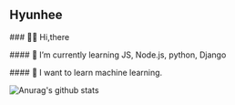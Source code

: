## Hyunhee
<div style="border:1px"></div>
<div style="line-align:center">
### 🙌🏼 Hi,there <p>
#### 🌱 I’m currently learning JS, Node.js, python, Django<p>
#### 📓 I want to learn machine learning.<p>


![Anurag's github stats](https://github-readme-stats.vercel.app/api?username=Hyoniii&show_icons=true&hide=stars&theme=flag-india)</div>

<!--
**Hyoniii/Hyoniii** is a ✨ _special_ ✨ repository because its `README.md` (this file) appears on your GitHub profile.
[![Top Langs](https://github-readme-stats.vercel.app/api/top-langs/?username=Hyoniii&layout=compact)](https://github.com/Hyoniii/github-readme-stats
Here are some ideas to get you started:

- 🔭 I’m currently working on ...
- 🌱 I’m currently learning ...
- 👯 I’m looking to collaborate on ...
- 🤔 I’m looking for help with ...
- 💬 Ask me about ...
- 📫 How to reach me: ...
- 😄 Pronouns: ...
- ⚡ Fun fact: ...
-->



